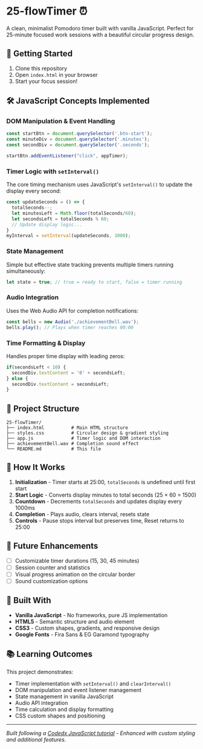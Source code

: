 # 25-flowTimer ⏰

A clean, minimalist Pomodoro timer built with vanilla JavaScript. Perfect for 25-minute focused work sessions with a beautiful circular progress design.

## 🚀 Getting Started
1. Clone this repository
2. Open `index.html` in your browser  
3. Start your focus session!

## 🛠️ JavaScript Concepts Implemented

### DOM Manipulation & Event Handling
```javascript
const startBtn = document.querySelector('.btn-start');
const minuteDiv = document.querySelector('.minutes');
const secondDiv = document.querySelector('.seconds');

startBtn.addEventListener("click", appTimer);
```

### Timer Logic with `setInterval()`
The core timing mechanism uses JavaScript's `setInterval()` to update the display every second:
```javascript
const updateSeconds = () => {
  totalSeconds--;
  let minutesLeft = Math.floor(totalSeconds/60);
  let secondsLeft = totalSeconds % 60;
  // Update display logic...
}
myInterval = setInterval(updateSeconds, 1000);
```

### State Management
Simple but effective state tracking prevents multiple timers running simultaneously:
```javascript
let state = true; // true = ready to start, false = timer running
```

### Audio Integration
Uses the Web Audio API for completion notifications:
```javascript
const bells = new Audio('./achievementBell.wav');
bells.play(); // Plays when timer reaches 00:00
```

### Time Formatting & Display
Handles proper time display with leading zeros:
```javascript
if(secondsLeft < 10) {
  secondDiv.textContent = '0' + secondsLeft;
} else {
  secondDiv.textContent = secondsLeft;
}
```

## 📁 Project Structure

```
25-flowTimer/
├── index.html          # Main HTML structure
├── styles.css          # Circular design & gradient styling
├── app.js              # Timer logic and DOM interaction
├── achievementBell.wav # Completion sound effect
└── README.md           # This file
```

## 🔧 How It Works

1. **Initialization** - Timer starts at 25:00, `totalSeconds` is undefined until first start
2. **Start Logic** - Converts display minutes to total seconds (25 × 60 = 1500)
3. **Countdown** - Decrements `totalSeconds` and updates display every 1000ms
4. **Completion** - Plays audio, clears interval, resets state
5. **Controls** - Pause stops interval but preserves time, Reset returns to 25:00

## 🚧 Future Enhancements

- [ ] Customizable timer durations (15, 30, 45 minutes)
- [ ] Session counter and statistics
- [ ] Visual progress animation on the circular border
- [ ] Sound customization options

## 🎯 Built With

- **Vanilla JavaScript** - No frameworks, pure JS implementation
- **HTML5** - Semantic structure and audio element
- **CSS3** - Custom shapes, gradients, and responsive design
- **Google Fonts** - Fira Sans & EG Garamond typography

## 📚 Learning Outcomes

This project demonstrates:
- Timer implementation with `setInterval()` and `clearInterval()`
- DOM manipulation and event listener management
- State management in vanilla JavaScript
- Audio API integration
- Time calculation and display formatting
- CSS custom shapes and positioning

---

*Built following a [Codedx JavaScript tutorial](https://www.codedx.io/javascript) - Enhanced with custom styling and additional features.*
